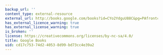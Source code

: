 ```yaml
---
backup_url: ''
content_type: external-resource
external_url: http://books.google.com/books?id=CYo2YdguU88C&pg=PAfrontcover
has_external_licence_warning: true
has_external_license_warning: true
is_broken: ''
license: https://creativecommons.org/licenses/by-nc-sa/4.0/
title: Google Books
uid: cd17c753-74d2-4053-8d99-bd73cc4e39a2
---
```


